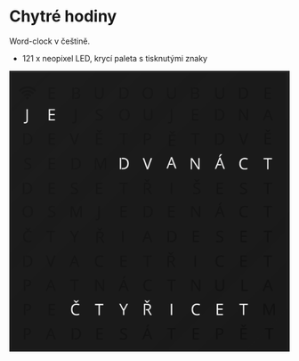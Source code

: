 # Chytré hodiny
Word-clock v češtině.
- 121 x neopixel LED, krycí paleta s tisknutými znaky

![preview](https://raw.githubusercontent.com/patriczeq/chytrehodiny/main/preview.png)
